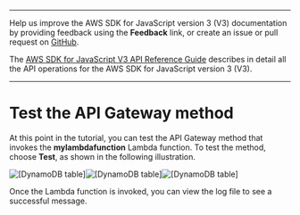 --------

Help us improve the AWS SDK for JavaScript version 3 \(V3\) documentation by providing feedback using the **Feedback** link, or create an issue or pull request on [GitHub](https://github.com/awsdocs/aws-sdk-for-javascript-v3)\.

 The [AWS SDK for JavaScript V3 API Reference Guide](https://docs.aws.amazon.com/AWSJavaScriptSDK/v3/latest/index.html) describes in detail all the API operations for the AWS SDK for JavaScript version 3 \(V3\)\.

--------

# Test the API Gateway method<a name="api-gateway-invoking-lambda-run-test"></a>

At this point in the tutorial, you can test the API Gateway method that invokes the **mylambdafunction** Lambda function\. To test the method, choose **Test**, as shown in the following illustration\.

![\[DynamoDB table\]](http://docs.aws.amazon.com/sdk-for-javascript/v3/developer-guide/images/apigateway_example/picTest.png)![\[DynamoDB table\]](http://docs.aws.amazon.com/sdk-for-javascript/v3/developer-guide/)![\[DynamoDB table\]](http://docs.aws.amazon.com/sdk-for-javascript/v3/developer-guide/)

Once the Lambda function is invoked, you can view the log file to see a successful message\.